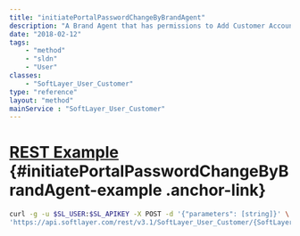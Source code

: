 ```yaml
---
title: "initiatePortalPasswordChangeByBrandAgent"
description: "A Brand Agent that has permissions to Add Customer Accounts will be able to request the password email be sent to the Master User of a Customer Account created by the same Brand as the agent making the request. Due to security reasons, the number of reset requests are limited within an undisclosed timeframe. "
date: "2018-02-12"
tags:
    - "method"
    - "sldn"
    - "User"
classes:
    - "SoftLayer_User_Customer"
type: "reference"
layout: "method"
mainService : "SoftLayer_User_Customer"
---
```


# [REST Example](#initiatePortalPasswordChangeByBrandAgent-example) <a href="/article/rest/"><i class="fas fa-question"></i></a> {#initiatePortalPasswordChangeByBrandAgent-example .anchor-link} 
```bash
curl -g -u $SL_USER:$SL_APIKEY -X POST -d '{"parameters": [string]}' \
'https://api.softlayer.com/rest/v3.1/SoftLayer_User_Customer/{SoftLayer_User_CustomerID}/initiatePortalPasswordChangeByBrandAgent'
```
